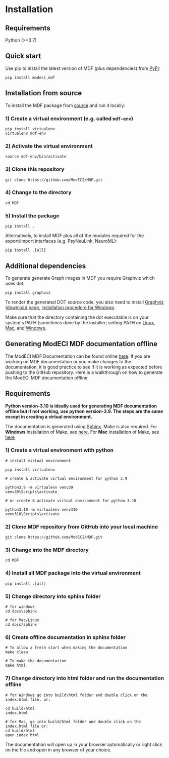 # Installation

## Requirements

Python (>=3.7)

## Quick start

Use pip to install the latest version of MDF (plus dependencies) from [PyPI](https://pypi.org/project/modeci-mdf):
```
pip install modeci_mdf
```

## Installation from source
To install the MDF package from [source](https://github.com/ModECI/MDF) and run it locally:

### 1) Create a virtual environment (e.g. called `mdf-env`)
```
pip install virtualenv
virtualenv mdf-env
```

### 2) Activate the virtual environment
```
source mdf-env/bin/activate
```

### 3) Clone this repository
```
git clone https://github.com/ModECI/MDF.git
```

### 4) Change to the directory
```
cd MDF
```

### 5) Install the package
```
pip install .
```

Alternatively, to install MDF plus all of the modules required for the export/import interfaces (e.g. PsyNeuLink, NeuroML):

```
pip install .[all]
```


## Additional dependencies

To generate generate Graph images in MDF you require Graphviz which uses dot.

```
pip install graphviz
```
To render the generated DOT source code, you also need to install [Graphviz](https://www.graphviz.org/) ([download page](https://www.graphviz.org/download/), [installation procedure for Windows](https://forum.graphviz.org/t/new-simplified-installation-procedure-on-windows/224).

Make sure that the directory containing the dot executable is on your system's PATH (sometimes done by the installer; setting PATH on [Linux](https://stackoverflow.com/questions/14637979/how-to-permanently-set-path-on-linux-unix), [Mac](https://stackoverflow.com/questions/22465332/setting-path-environment-variable-in-osx-permanently), and [Windows](https://www.computerhope.com/issues/ch000549.htm).



## Generating ModECI MDF documentation offline

The ModECI MDF Documentation can be found online [here](https://mdf.readthedocs.io/en/latest). If you are working on MDF documentation or you make changes to the documentation, it is good practice to see if it is working as expected before pushing to the GitHub repository.
Here is a walkthrough on how to generate the ModECI MDF documentation offline

## Requirements

**Python version-3.10 is ideally used for generating MDF documentation offline but if not working, use python version-3.9. The steps are the same except in creating a virtual environment.**

The documentation is generated using [Sphinx](https://www.sphinx-doc.org). Make is also required. For **Windows** installation of Make, see [here](https://stackoverflow.com/questions/32127524/how-to-install-and-use-make-in-windows). For **Mac** installation of Make, see [here](https://formulae.brew.sh/formula/make)



### 1) Create a virtual environment with python
```
# install virtual environment

pip install virtualenv

# create & activate virtual environment for python 3.9

python3.9 -m virtualenv venv39
venv39\Scripts\activate

# or create & activate virtual environment for python 3.10

python3.10 -m virtualenv venv310
venv310\Scripts\activate
```

### 2) Clone MDF repository from GitHub into your local machine
```
git clone https://github.com/ModECI/MDF.git
```

### 3) Change into the MDF directory
```
cd MDF
```

### 4) Install all MDF package into the virtual environment
```
pip install .[all]
```

### 5) Change directory into sphinx folder
```
# for windows
cd docs\sphinx

# for Mac/Linux
cd docs/sphinx
```

### 6) Create offline documentation in sphinx folder
```
# To allow a fresh start when making the documentation
make clean

# To make the documentation
make html
```

### 7) Change directory into html folder and run the documentation offline
```
# for Windows go into build\html folder and double click on the index.html file, or:

cd build\html
index.html

# for Mac, go into build/html folder and double click on the index.html file or:
cd build/html
open index.html
```

The documentation will open up in your browser automatically or right click on the file and open in any browser of your choice.
